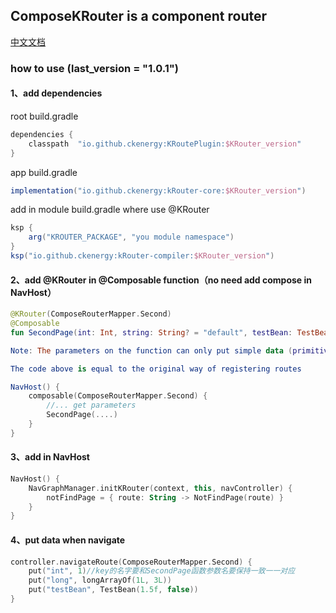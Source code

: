 ## ComposeKRouter is a component router

[中文文档](Readme-CN.MD)

### how to use (last_version = "1.0.1")

#### 1、add dependencies
root build.gradle
``` groovy
dependencies {
    classpath  "io.github.ckenergy:KRoutePlugin:$KRouter_version"
}
```
app build.gradle
``` groovy
implementation("io.github.ckenergy:kRouter-core:$KRouter_version")
```
add in module build.gradle where use @KRouter
```groovy
ksp {
    arg("KROUTER_PACKAGE", "you module namespace")
}
ksp("io.github.ckenergy:kRouter-compiler:$KRouter_version")
```


#### 2、add @KRouter in @Composable function（no need add compose in NavHost）
``` kotlin
@KRouter(ComposeRouterMapper.Second)
@Composable
fun SecondPage(int: Int, string: String? = "default", testBean: TestBean, vararg long: Long)

Note: The parameters on the function can only put simple data (primitives , string and beans, because this piece is serialized by Gson)

The code above is equal to the original way of registering routes

NavHost() {
    composable(ComposeRouterMapper.Second) {
        //... get parameters
        SecondPage(....)
    }
}

```
#### 3、add in NavHost
``` kotlin
NavHost() {
    NavGraphManager.initKRouter(context, this, navController) {
        notFindPage = { route: String -> NotFindPage(route) }
    }
}
```
#### 4、put data when navigate
``` kotlin
controller.navigateRoute(ComposeRouterMapper.Second) {
    put("int", 1)//key的名字要和SecondPage函数参数名要保持一致一一对应
    put("long", longArrayOf(1L, 3L))
    put("testBean", TestBean(1.5f, false))
}
```

